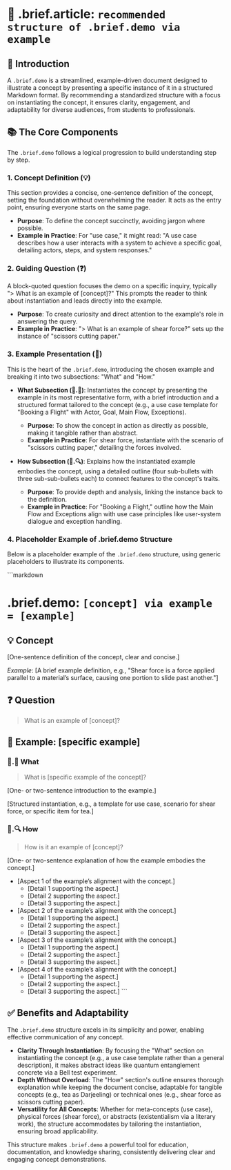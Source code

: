 # 🧩 .brief.article: `recommended structure of .brief.demo via example`

## 🌟 Introduction

A `.brief.demo` is a streamlined, example-driven document designed to illustrate a concept by presenting a specific instance of it in a structured Markdown format. By recommending a standardized structure with a focus on instantiating the concept, it ensures clarity, engagement, and adaptability for diverse audiences, from students to professionals.

## 📚 The Core Components

The `.brief.demo` follows a logical progression to build understanding step by step.

### 1. Concept Definition (💡)
This section provides a concise, one-sentence definition of the concept, setting the foundation without overwhelming the reader. It acts as the entry point, ensuring everyone starts on the same page.

- **Purpose**: To define the concept succinctly, avoiding jargon where possible.
- **Example in Practice**: For "use case," it might read: "A use case describes how a user interacts with a system to achieve a specific goal, detailing actors, steps, and system responses."

### 2. Guiding Question (❓)
A block-quoted question focuses the demo on a specific inquiry, typically "> What is an example of [concept]?" This prompts the reader to think about instantiation and leads directly into the example.

- **Purpose**: To create curiosity and direct attention to the example's role in answering the query.
- **Example in Practice**: "> What is an example of shear force?" sets up the instance of "scissors cutting paper."

### 3. Example Presentation (📌)
This is the heart of the `.brief.demo`, introducing the chosen example and breaking it into two subsections: "What" and "How."

- **What Subsection (📌.📖)**: Instantiates the concept by presenting the example in its most representative form, with a brief introduction and a structured format tailored to the concept (e.g., a use case template for "Booking a Flight" with Actor, Goal, Main Flow, Exceptions).
  - **Purpose**: To show the concept in action as directly as possible, making it tangible rather than abstract.
  - **Example in Practice**: For shear force, instantiate with the scenario of "scissors cutting paper," detailing the forces involved.

- **How Subsection (📌.🔍)**: Explains how the instantiated example embodies the concept, using a detailed outline (four sub-bullets with three sub-sub-bullets each) to connect features to the concept's traits.
  - **Purpose**: To provide depth and analysis, linking the instance back to the definition.
  - **Example in Practice**: For "Booking a Flight," outline how the Main Flow and Exceptions align with use case principles like user-system dialogue and exception handling.

### 4. Placeholder Example of .brief.demo Structure
Below is a placeholder example of the `.brief.demo` structure, using generic placeholders to illustrate its components.

\`\`\`markdown
# .brief.demo: `[concept] via example = [example]`

## 💡 Concept

[One-sentence definition of the concept, clear and concise.]

*Example*: [A brief example definition, e.g., "Shear force is a force applied parallel to a material’s surface, causing one portion to slide past another."]

## ❓ Question

> What is an example of [concept]?

## 📌 Example: [specific example]

### 📌.📖 What

> What is [specific example of the concept]?

[One- or two-sentence introduction to the example.]

[Structured instantiation, e.g., a template for use case, scenario for shear force, or specific item for tea.]

### 📌.🔍 How

> How is it an example of [concept]?

[One- or two-sentence explanation of how the example embodies the concept.]

- [Aspect 1 of the example’s alignment with the concept.]
  - [Detail 1 supporting the aspect.]
  - [Detail 2 supporting the aspect.]
  - [Detail 3 supporting the aspect.]
- [Aspect 2 of the example’s alignment with the concept.]
  - [Detail 1 supporting the aspect.]
  - [Detail 2 supporting the aspect.]
  - [Detail 3 supporting the aspect.]
- [Aspect 3 of the example’s alignment with the concept.]
  - [Detail 1 supporting the aspect.]
  - [Detail 2 supporting the aspect.]
  - [Detail 3 supporting the aspect.]
- [Aspect 4 of the example’s alignment with the concept.]
  - [Detail 1 supporting the aspect.]
  - [Detail 2 supporting the aspect.]
  - [Detail 3 supporting the aspect.]
\`\`\`

## ✅ Benefits and Adaptability

The `.brief.demo` structure excels in its simplicity and power, enabling effective communication of any concept.

- **Clarity Through Instantiation**: By focusing the "What" section on instantiating the concept (e.g., a use case template rather than a general description), it makes abstract ideas like quantum entanglement concrete via a Bell test experiment.
- **Depth Without Overload**: The "How" section's outline ensures thorough explanation while keeping the document concise, adaptable for tangible concepts (e.g., tea as Darjeeling) or technical ones (e.g., shear force as scissors cutting paper).
- **Versatility for All Concepts**: Whether for meta-concepts (use case), physical forces (shear force), or abstracts (existentialism via a literary work), the structure accommodates by tailoring the instantiation, ensuring broad applicability.

This structure makes `.brief.demo` a powerful tool for education, documentation, and knowledge sharing, consistently delivering clear and engaging concept demonstrations.
